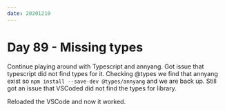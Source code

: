 ```yaml
---
date: 20201219
---
```


# Day 89 - Missing types

Continue playing around with Typescript and annyang. Got issue that typescript did not find types for it. Checking @types we find that annyang exist so `npm install --save-dev @types/annyang` and we are back up. Still got an issue that VSCoded did not find the types for library.

Reloaded the VSCode and now it worked.
